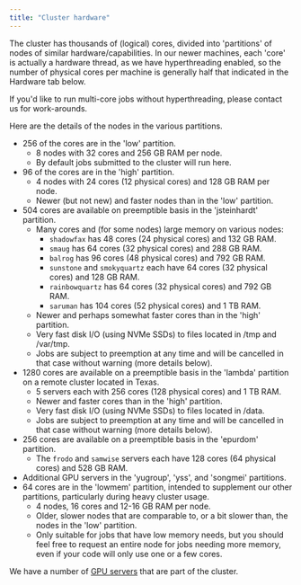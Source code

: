 ```yaml
---
title: "Cluster hardware"
---
```

The cluster has thousands of (logical) cores, divided into 'partitions'
of nodes of similar hardware/capabilities. In our newer machines, each
'core' is actually a hardware thread, as we have hyperthreading enabled,
so the number of physical cores per machine is generally half that
indicated in the Hardware tab below.

If you'd like to run multi-core jobs without hyperthreading, please
contact us for work-arounds.

Here are the details of the nodes in the various partitions.

- 256 of the cores are in the 'low' partition.
  - 8 nodes with 32 cores and 256 GB RAM per node.
  - By default jobs submitted to the cluster will run here.
- 96 of the cores are in the 'high' partition.
  - 4 nodes with 24 cores (12 physical cores) and 128 GB RAM per node.
  - Newer (but not new) and faster nodes than in the 'low' partition.
- 504 cores are available on preemptible basis in the 'jsteinhardt'
  partition.
  - Many cores and (for some nodes) large memory on various nodes:
    - `shadowfax` has 48 cores (24 physical cores) and 132 GB RAM.
    - `smaug` has 64 cores (32 physical cores) and 288 GB RAM.
    - `balrog` has 96 cores (48 physical cores) and 792 GB RAM.
    - `sunstone` and `smokyquartz` each have 64 cores (32 physical
      cores) and 128 GB RAM.
    - `rainbowquartz` has 64 cores (32 physical cores) and 792 GB RAM.
    - `saruman` has 104 cores (52 physical cores) and 1 TB RAM.
  - Newer and perhaps somewhat faster cores than in the 'high'
    partition.
  - Very fast disk I/O (using NVMe SSDs) to files located in /tmp and
    /var/tmp.
  - Jobs are subject to preemption at any time and will be cancelled in
    that case without warning (more details below).
- 1280 cores are available on a preemptible basis in the 'lambda'
  partition on a remote cluster located in Texas.
  - 5 servers each with 256 cores (128 physical cores) and 1 TB RAM.
  - Newer and faster cores than in the 'high' partition.
  - Very fast disk I/O (using NVMe SSDs) to files located in /data.
  - Jobs are subject to preemption at any time and will be cancelled in
    that case without warning (more details below).
- 256 cores are available on a preemptible basis in the 'epurdom'
  partition.
  - The `frodo` and `samwise` servers each have 128 cores (64
    physical cores) and 528 GB RAM.
- Additional GPU servers in the 'yugroup', 'yss', and 'songmei'
  partitions.
- 64 cores are in the 'lowmem' partition, intended to supplement our
  other partitions, particularly during heavy cluster usage.
  - 4 nodes, 16 cores and 12-16 GB RAM per node.
  - Older, slower nodes that are comparable to, or a bit slower than,
    the nodes in the 'low' partition.
  - Only suitable for jobs that have low memory needs, but you should
    feel free to request an entire node for jobs needing more memory,
    even if your code will only use one or a few cores.

We have a number of [GPU servers](/servers/gpu-servers) that are part of the
cluster.
